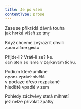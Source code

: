 ```yaml
---
title: Je po všem
contentType: prose
---
```


<section>

Zase se přikrádá dávná touha  
jak horká višeň ze tmy

Když chceme zvýraznit chvíli  
zpomalíme gesto

Přijde-li? Vrátí-li se? Ne.  
Jen sten se láme v zajíkavém tichu.

Podium které umlkne  
opona zpráchnivělá  
v podlaze dřevo rozpukané  
hlediště vpadlé v zem

Pohledy záchvěvy sterá mihnutí  
jež nelze přivolat zpátky

</section>
